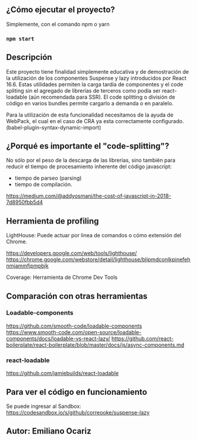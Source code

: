 
## ¿Cómo ejecutar el proyecto? 

Simplemente, con el comando npm o yarn 

### `npm start`

## Descripción

Este proyecto tiene finalidad simplemente educativa y de demostración de la utilización de los componentes Suspense y lazy introducidos por React 16.6.
Estas utilidades permiten la carga tardía de componentes y el code spliting sin el agregado de librerías de terceros como podía ser react-loadable (aún recomendada para SSR). 
El code splitting o división de código en varios bundles permite cargarlo a demanda o en paralelo.

Para la utilización de esta funcionalidad necesitamos de la ayuda de WebPack, el cual en el caso de CRA ya esta correctamente configurado. (babel-plugin-syntax-dynamic-import)

## ¿Porqué es importante el "code-splitting"? 

No sólo por el peso de la descarga de las librerías, sino también para reducir el tiempo de procesamiento inherente del código javascript: 
 - tiempo de parseo (parsing)
 - tiempo de compilación.

https://medium.com/@addyosmani/the-cost-of-javascript-in-2018-7d8950fbb5d4

## Herramienta de profiling

LightHouse: Puede actuar por linea de comandos o cómo extensión del Chrome. 

https://developers.google.com/web/tools/lighthouse/
https://chrome.google.com/webstore/detail/lighthouse/blipmdconlkpinefehnmjammfjpmpbjk

Coverage: Herramienta de Chrome Dev Tools

## Comparación con otras herramientas

### Loadable-components

https://github.com/smooth-code/loadable-components
https://www.smooth-code.com/open-source/loadable-components/docs/loadable-vs-react-lazy/
https://github.com/react-boilerplate/react-boilerplate/blob/master/docs/js/async-components.md

### react-loadable

https://github.com/jamiebuilds/react-loadable



## Para ver el código en funcionamiento

Se puede ingresar al Sandbox: https://codesandbox.io/s/github/correooke/suspense-lazy

## Autor: Emiliano Ocariz